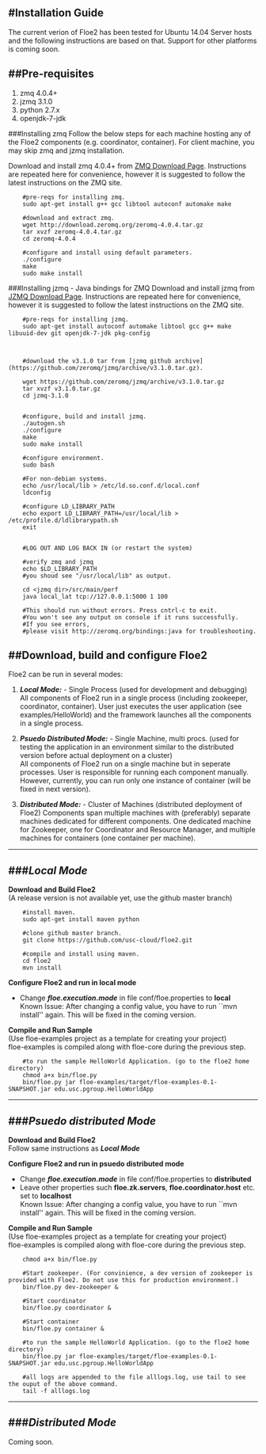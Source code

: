 #Installation Guide
---------------------
The current verion of Floe2 has been tested for Ubuntu 14.04 Server hosts and the following instructions are based on that. Support for other platforms is coming soon.


##Pre-requisites
----------------
1. zmq 4.0.4+ 
2. jzmq 3.1.0
3. python 2.7.x
4. openjdk-7-jdk

###Installing zmq
Follow the below steps for each machine hosting any of the Floe2 components (e.g. coordinator, container). For client machine, you may skip zmq and jzmq installation.

Download and install zmq 4.0.4+ from [ZMQ Download Page](http://zeromq.org/intro:get-the-software). Instructions are repeated here for convenience, however it is suggested to follow the latest instructions on the ZMQ site.

```bsh
    #pre-reqs for installing zmq.
    sudo apt-get install g++ gcc libtool autoconf automake make
        
    #download and extract zmq.    
    wget http://download.zeromq.org/zeromq-4.0.4.tar.gz
    tar xvzf zeromq-4.0.4.tar.gz
    cd zeromq-4.0.4
    
    #configure and install using default parameters.
    ./configure
    make 
    sudo make install
```        
        
###Installing jzmq - Java bindings for ZMQ
Download and install jzmq from [JZMQ Download Page](http://zeromq.org/bindings:java). Instructions are repeated here for convenience, however it is suggested to follow the latest instructions on the ZMQ site.

```bsh
    #pre-reqs for installing jzmq.
    sudo apt-get install autoconf automake libtool gcc g++ make libuuid-dev git openjdk-7-jdk pkg-config
   


    #download the v3.1.0 tar from [jzmq github archive](https://github.com/zeromq/jzmq/archive/v3.1.0.tar.gz).

    wget https://github.com/zeromq/jzmq/archive/v3.1.0.tar.gz
    tar xvzf v3.1.0.tar.gz
    cd jzmq-3.1.0
    

    #configure, build and install jzmq.
    ./autogen.sh
    ./configure
    make
    sudo make install
    
    #configure environment.
    sudo bash
        
    #For non-debian systems.
    echo /usr/local/lib > /etc/ld.so.conf.d/local.conf
    ldconfig
    
    #configure LD_LIBRARY_PATH
    echo export LD_LIBRARY_PATH=/usr/local/lib > /etc/profile.d/ldlibrarypath.sh  
    exit
    
    
    #LOG OUT AND LOG BACK IN (or restart the system)
    
    #verify zmq and jzmq
    echo $LD_LIBRARY_PATH
    #you shoud see "/usr/local/lib" as output.
    
    cd <jzmq dir>/src/main/perf
    java local_lat tcp://127.0.0.1:5000 1 100
    
    #This should run without errors. Press cntrl-c to exit.
    #You won't see any output on console if it runs successfully. 
    #If you see errors, 
    #please visit http://zeromq.org/bindings:java for troubleshooting.
```        


##Download, build and configure Floe2 
-------------------------------------

Floe2 can be run in several modes:

1. ***Local Mode:*** - Single Process (used for development and debugging)  
 All components of Floe2 run in a single process (including zookeeper, coordinator, container). User just executes the user application (see examples/HelloWorld) and the framework launches all the components in a single process.  
 
2. ***Psuedo Distributed Mode:*** - Single Machine, multi procs. (used for testing the application in an environment similar to the distributed version before actual deployment on a cluster)  
 All components of Floe2 run on a single machine but in seperate processes. User is responsible for running each component manually. However, currently, you can run only one instance of container (will be fixed in next version).
 
3. ***Distributed Mode:*** - Cluster of Machines (distributed deployment of Floe2)
Components span multiple machines with (preferably) separate machines dedicated for different components. One dedicated machine for Zookeeper, one for Coordinator and Resource Manager, and multiple machines for containers (one container per machine).

---
###_Local Mode_
---

**Download and Build Floe2**   
(A release version is not available yet, use the github master branch)

```
    #install maven.
    sudo apt-get install maven python
    
    #clone github master branch.
    git clone https://github.com/usc-cloud/floe2.git
    
    #compile and install using maven.
    cd floe2
    mvn install  
```

**Configure Floe2 and run in local mode**

* Change ***floe.execution.mode*** in file conf/floe.properties to **local**  
 Known Issue: After changing a config value, you have to run ``mvn install'' again. This will be fixed in the coming version.


**Compile and Run Sample**  
(Use floe-examples project as a template for creating your project)   
floe-examples is compiled along with floe-core during the previous step.
```
    #to run the sample HelloWorld Application. (go to the floe2 home directory)
    chmod a+x bin/floe.py
    bin/floe.py jar floe-examples/target/floe-examples-0.1-SNAPSHOT.jar edu.usc.pgroup.HelloWorldApp
```
---
###_Psuedo distributed Mode_
---
**Download and Build Floe2**   
Follow same instructions as ***Local Mode***

**Configure Floe2 and run in psuedo distributed mode**

* Change ***floe.execution.mode*** in file conf/floe.properties to **distributed**  
* Leave other properties such **floe.zk.servers**, **floe.coordinator.host** etc. set to **localhost**  
 Known Issue: After changing a config value, you have to run ``mvn install'' again. This will be fixed in the coming version.

**Compile and Run Sample**  
(Use floe-examples project as a template for creating your project)   
floe-examples is compiled along with floe-core during the previous step.
```
    chmod a+x bin/floe.py
    
    #Start zookeeper. (For convinience, a dev version of zookeeper is provided with Floe2. Do not use this for production environment.)
    bin/floe.py dev-zookeeper &
    
    #Start coordinator
    bin/floe.py coordinator &    
    
    #Start container
    bin/floe.py container &    
    
    #to run the sample HelloWorld Application. (go to the floe2 home directory)
    bin/floe.py jar floe-examples/target/floe-examples-0.1-SNAPSHOT.jar edu.usc.pgroup.HelloWorldApp
    
    #all logs are appended to the file alllogs.log, use tail to see the ouput of the above command.
    tail -f alllogs.log
```


---
###_Distributed Mode_
---
Coming soon.
